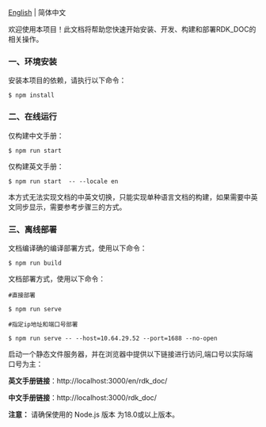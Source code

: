 [English](./README.md) | 简体中文

欢迎使用本项目！此文档将帮助您快速开始安装、开发、构建和部署RDK_DOC的相关操作。


### 一、环境安装

安装本项目的依赖，请执行以下命令：

```shell
$ npm install
```

### 二、在线运行

仅构建中文手册：

```shell
$ npm run start
```

仅构建英文手册：

```shell
$ npm run start  -- --locale en
```

本方式无法实现文档的中英文切换，只能实现单种语言文档的构建，如果需要中英文同步显示，需要参考步骤三的方式。


### 三、离线部署

文档编译确的编译部署方式，使用以下命令：

```shell
$ npm run build
```

文档部署方式，使用以下命令：

```shell
#直接部署

$ npm run serve

#指定ip地址和端口号部署

$ npm run serve -- --host=10.64.29.52 --port=1688 --no-open

```

启动一个静态文件服务器，并在浏览器中提供以下链接进行访问,端口号以实际端口号为主：

**英文手册链接**：http://localhost:3000/en/rdk_doc/

**中文手册链接**：http://localhost:3000/rdk_doc/


**注意：** 请确保使用的 Node.js 版本 为18.0或以上版本。

